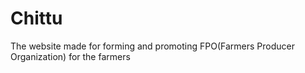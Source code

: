# Chittu
The website made for forming and promoting FPO(Farmers Producer Organization) for the farmers 
